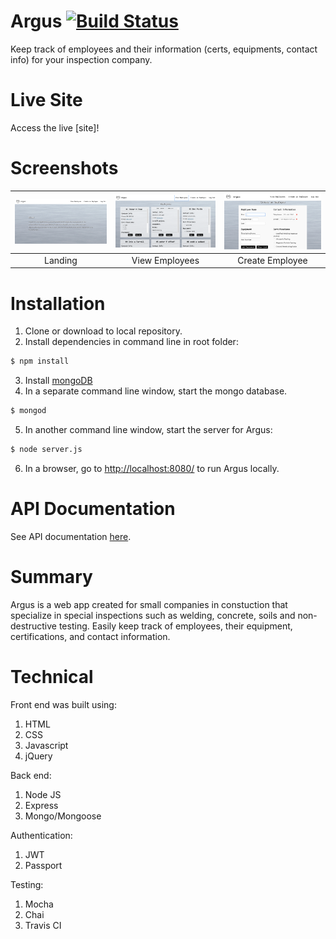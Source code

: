 # Argus [![Build Status](https://travis-ci.org/tranpeter08/Argus.svg?branch=master)](https://travis-ci.org/tranpeter08/Argus)

Keep track of employees and their information (certs, equipments, contact info) for your inspection company.

# Live Site 

Access the live [site]!

[here]:https://argus-01.herokuapp.com/

# Screenshots

| <img alt ='Landing page' src='./screenshots/argus-landing.png' width='350'> | <img alt='Employee page' src='./screenshots/argus-employee.png' width='350'>|<img alt='Create page' src='./screenshots/argus-create.png' width='350'>|
|:---:|:---:|:---:|
| Landing | View Employees | Create Employee |

# Installation

1. Clone or download to local repository.
2. Install dependencies in command line in root folder:
```bash
$ npm install
```
3. Install [mongoDB](https://docs.mongodb.com/manual/installation/)
4. In a separate command line window, start the mongo database.
```bash
$ mongod
```
5. In another command line window, start the server for Argus:
```bash
$ node server.js
```
6. In a browser, go to <http://localhost:8080/> to run Argus locally.

# API Documentation

See API documentation [here](https://documenter.getpostman.com/view/4490688/RWaC4DBx).

# Summary

Argus is a web app created for small companies in constuction that specialize in special inspections such as welding, concrete, soils and non-destructive testing. Easily keep track of employees, their equipment, certifications, and contact information.

# Technical

Front end was built using:
1. HTML
2. CSS
3. Javascript
4. jQuery

Back end:
1. Node JS
2. Express
3. Mongo/Mongoose

Authentication:
1. JWT
2. Passport

Testing:
1. Mocha
2. Chai
3. Travis CI
